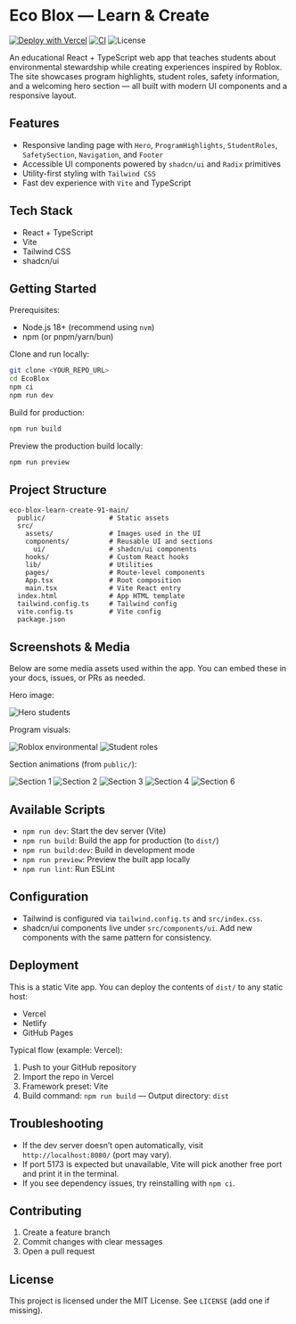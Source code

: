 # Eco Blox — Learn & Create

<p align="left">
  <a href="https://vercel.com" target="_blank"><img alt="Deploy with Vercel" src="https://img.shields.io/badge/Deploy-Vercel-black?logo=vercel" /></a>
  <a href="https://github.com/bhaveshpatil/EcoBlox/actions" target="_blank"><img alt="CI" src="https://img.shields.io/badge/CI-GitHub_Actions-2088FF?logo=githubactions" /></a>
  <img alt="License" src="https://img.shields.io/badge/License-MIT-green" />
</p>

An educational React + TypeScript web app that teaches students about environmental stewardship while creating experiences inspired by Roblox. The site showcases program highlights, student roles, safety information, and a welcoming hero section — all built with modern UI components and a responsive layout.

## Features

- Responsive landing page with `Hero`, `ProgramHighlights`, `StudentRoles`, `SafetySection`, `Navigation`, and `Footer`
- Accessible UI components powered by `shadcn/ui` and `Radix` primitives
- Utility-first styling with `Tailwind CSS`
- Fast dev experience with `Vite` and TypeScript

## Tech Stack

- React + TypeScript
- Vite
- Tailwind CSS
- shadcn/ui

## Getting Started

Prerequisites:
- Node.js 18+ (recommend using `nvm`)
- npm (or pnpm/yarn/bun)

Clone and run locally:
```sh
git clone <YOUR_REPO_URL>
cd EcoBlox
npm ci
npm run dev
```

Build for production:
```sh
npm run build
```

Preview the production build locally:
```sh
npm run preview
```

## Project Structure

```
eco-blox-learn-create-91-main/
  public/                # Static assets
  src/
    assets/              # Images used in the UI
    components/          # Reusable UI and sections
      ui/                # shadcn/ui components
    hooks/               # Custom React hooks
    lib/                 # Utilities
    pages/               # Route-level components
    App.tsx              # Root composition
    main.tsx             # Vite React entry
  index.html             # App HTML template
  tailwind.config.ts     # Tailwind config
  vite.config.ts         # Vite config
  package.json
```

## Screenshots & Media

Below are some media assets used within the app. You can embed these in your docs, issues, or PRs as needed.

Hero image:

![Hero students](src/assets/hero-students.jpg)

Program visuals:

![Roblox environmental](src/assets/roblox-environmental.jpg)
![Student roles](src/assets/student-roles.jpg)

Section animations (from `public/`):

![Section 1](public/section1.gif)
![Section 2](public/section2.gif)
![Section 3](public/section3.gif)
![Section 4](public/section4.gif)
![Section 6](public/section6.gif)

## Available Scripts

- `npm run dev`: Start the dev server (Vite)
- `npm run build`: Build the app for production (to `dist/`)
- `npm run build:dev`: Build in development mode
- `npm run preview`: Preview the built app locally
- `npm run lint`: Run ESLint

## Configuration

- Tailwind is configured via `tailwind.config.ts` and `src/index.css`.
- shadcn/ui components live under `src/components/ui`. Add new components with the same pattern for consistency.

## Deployment

This is a static Vite app. You can deploy the contents of `dist/` to any static host:
- Vercel
- Netlify
- GitHub Pages

Typical flow (example: Vercel):
1. Push to your GitHub repository
2. Import the repo in Vercel
3. Framework preset: Vite
4. Build command: `npm run build` — Output directory: `dist`

## Troubleshooting

- If the dev server doesn’t open automatically, visit `http://localhost:8080/` (port may vary).
- If port 5173 is expected but unavailable, Vite will pick another free port and print it in the terminal.
- If you see dependency issues, try reinstalling with `npm ci`.

## Contributing

1. Create a feature branch
2. Commit changes with clear messages
3. Open a pull request

## License

This project is licensed under the MIT License. See `LICENSE` (add one if missing).
